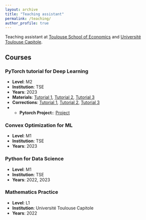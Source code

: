 ```yaml
---
layout: archive
title: "Teaching assistant"
permalink: /teaching/
author_profile: true
---
```


Teaching assistant at [Toulouse School of Economics](https://www.tse-fr.eu/fr) and [Université Toulouse Capitole](https://www.ut-capitole.fr).

## Courses

### PyTorch tutorial for Deep Learning  
- **Level**: M2
- **Institution**: TSE
- **Years**: 2023
- **Materials**: [Tutorial 1](https://github.com/ryanboustany/ryanboustany.github.io/blob/master/files/tutorial1.ipynb), [Tutorial 2](https://github.com/ryanboustany/ryanboustany.github.io/blob/master/files/tutorial2.ipynb), [Tutorial 3](https://github.com/ryanboustany/ryanboustany.github.io/blob/master/files/tutorial3.ipynb)
- **Corrections**: [Tutorial 1](https://github.com/ryanboustany/ryanboustany.github.io/blob/master/files/correction_tutorial1.ipynb), [Tutorial 2](https://github.com/ryanboustany/ryanboustany.github.io/blob/master/files/correction_tutorial2.ipynb), [Tutorial 3](https://github.com/ryanboustany/ryanboustany.github.io/blob/master/files/correction_tutorial3.ipynb)
- - **Pytorch Project:**: [Project](https://github.com/ryanboustany/ryanboustany.github.io/blob/master/files/projet-Pytorch.ipynb)

### Convex Optimization for ML
- **Level**: M1
- **Institution**: TSE
- **Years**: 2023

### Python for Data Science
- **Level**: M1
- **Institution**: TSE
- **Years**: 2022, 2023

### Mathematics Practice
- **Level**: L1
- **Institution**: Université Toulouse Capitole
- **Years**: 2022



